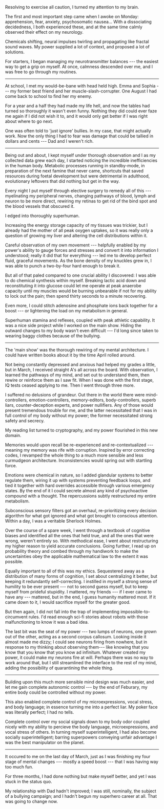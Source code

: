 Resolving to exercise all caution, I turned my attention to my brain.

The first and most important step came when I awoke on Monday: apprehension, fear, anxiety,
psychosomatic nausea... With a dissociating decidedness, I both experienced these, and at
the same time calmly observed their effect on my neurology.

Chemicals shifting, neural impulses twirling and propagating like fractal sound waves. My
power supplied a lot of context, and proposed a lot of solutions.

For starters, I began managing my neurotransmitter balances --- the easiest way to get
a grip on myself. At once, calmness descended over me, and I was free to go through my routines.

----

At school, I met my would-be-bane with head held high. Emma and Sophia --- my former best
friend and her muscle-slash-corrupter. One August I had come back to school to find her
my enemy.

For a year and a half they had made my life hell, and now the tables had turned so thoroughly
it wasn't even funny. Nothing they did could ever faze me again if I did not wish it to, and
it would only get better if I was right about where to go next.

One was often told to 'just ignore' bullies. In my case, that might actually work. Now
the only thing I had to fear was damage that could be tallied in dollars and cents --- Dad
and I weren't rich.

----

Being out and about, I kept myself under thorough observation and I as my collected data
grew each day, I started noticing the incredible inefficiencies in the human body. Metabolic
processes running in standby-mode, in preparation of the next famine that never came, shortcuts
that saved resources during foetal development but were detrimental in adulthood, evolutionary
leftovers that did nothing but get in the way.

Every night I put myself through elective surgery to remedy all of this --- myelinating my
peripheral nerves, changing pathways of blood, lymph and neuron to be more direct,
rewiring my retinas to get rid of the bind spot and the blood vessels that obscured it.

I edged into thoroughly superhuman.

Increasing the energy storage capacity of my tissues was trickier, but I already had the mother
of all peak oxygen uptakes, so it was really only a question of growing my liver and altering
the cell distributions within it.

Careful observation of my own movement --- helpfully enabled by my power's ability to gauge
forces and stresses and convert it into information I understood; really it did that for
everything --- led me to develop perfect fluid, graceful movements. As the bone density of
my knuckles grew in, I was able to punch a two-by-four hard enough to break it.

But all of that paled compared to one crucial ability I discovered: I was able to do
chemical synthesis within myself. Breaking lactic acid down and reconstituting it into
glucose could let me operate at peak anaerobe capacity until my muscles would be burning
unbearable if not for my ability to lock out the pain; then spend thirty seconds to a minute
recovering.

Even more, I could stitch adenosine and phosphate ions back together for a boost --- or lightening
the load on my metabolism in general.

Superhuman stamina and reflexes, coupled with peak athletic capability. It was a nice
side project while I worked on the main show. Hiding the outward changes to my body wasn't
even difficult --- I'd long since taken to wearing baggy clothes because of the bullying.

----

The 'main show' was the thorough rewiring of my mental architecture. I could have written books about
it by the time April rolled around.

Not being constantly depressed and anxious had helped my grades a little, but in March, I received straight
A's all across the board. With observation, I learned the pathways of my mind, and set out to
understand them, then rewire or reinforce them as I saw fit. When I was done with the first stage,
IQ tests ceased applying to me. Then I went through three more.

I suffered no delusions of grandeur. Out there in the world there were mind-controllers, emotion-controllers,
memory-editors, body-controllers, superb liars, counter-deception experts, and power nullifiers. Any of those would present
tremendous trouble for me, and the latter necessitated that I was in full control of my body without
my power; the former necessitated strong safety and secrecy.

My reading list turned to cryptography, and my power flourished in this new domain.

Memories would upon recall be re-experienced and re-contextualized --- meaning my memory was rife
with corruption. Inspired by error correcting codes, I revamped the whole thing to a much more sensible
and less curmudgeon architecture. Inconsistencies would spring out with startling force.

Emotions were chemical in nature, so I added glandular systems to better regulate them, wiring
it up with systems preventing feedback loops, and tied it together with hard overrides accessible
through various emergency states. By the end of it I could secrete almost any kind of psychoactive
compound with a thought. The repercussions subtly restructured my entire metabolism.

Subconscious sensory filters got an overhaul, re-prioritizing every decision algorithm for what
got ignored and what got brought to conscious attention. Within a day, I was a veritable Sherlock Holmes.

Over the course of a spare week, I went through a textbook of cognitive biases and identified all the
ones that held true, and all the ones that were wrong, weren't entirely so. With methodical ease, I went
about restructuring my higher reason to yield accurate conclusions. Going further, I read up on probability
theory and combed through my handiwork to make the uncertainties obey the applicable mathematical law to
the extent it was possible.

Equally important to all of this was my ethics. Sequestered away as a distribution of many forms
of cognition, I set about centralizing it better, but keeping it redundantly self-correcting. I instilled
in myself a strong sense of humility to be ever present --- not to second guess myself, but to keep myself
from prideful stupidity. I mattered, my friends --- if I ever came to have any --- mattered, but in the
end, I guess humanity mattered most. If it came down to it, I would sacrifice myself for the greater good.

But then again, I did not fall into the trap of implementing impossible-to-circumvent rules. I'd read
enough sci-fi stories about robots with those malfunctioning to know it was a bad idea.

The last bit was the seat of my power --- two lumps of neurons, one grown out of the other,
acting as a second corpus callosum. Looking inside it almost made me dizzy; I could see neurons
firing from nowhere, but in response to my thinking about observing them--- like knowing that you
know that you know that you know ad infinitum. Whatever created my power, it could make
my neurons fire at will. Perhaps there was no way to work around that, but I still streamlined
the interface to the rest of my mind, adding the possibility of quarantining the whole thing.

-----

Building upon this much more sensible mind design was much easier, and let me gain complete
autonomic control --- by the end of Feburary, my entire body could be controlled without my power.

This also enabled complete control of my microexpressions, vocal stress, and body language; in
essence turning me into a perfect liar. My poker face was literally perfect; I had no tells.

Complete control over my social signals down to my body odor coupled nicely with my ability
to percieve the body language, microexpressions, and vocal stress of others. In turning myself
superintelligent, I had also become socially superintelligent; barring superpowers conveying unfair
advantage I was the best manipulator on the planet.

----

It occured to me on the last day of March, just as I was finishing my four stage of mental changes ---
mostly a speed boost --- that I was having way too much fun.

For three months, I had done nothing but make myself better, and yet I was stuck in the status quo.

My relationship with Dad hadn't improved; I was still, nominally, the subject of a bullying campaign;
and I hadn't begun my superhero career at all. That was going to change now.
